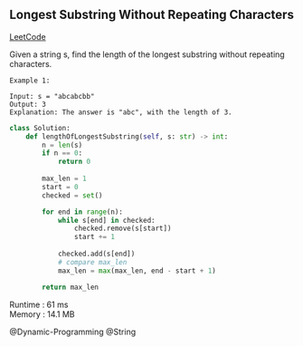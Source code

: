 ## Longest Substring Without Repeating Characters

[LeetCode](https://leetcode.com/problems/longest-substring-without-repeating-characters/)


Given a string s, find the length of the longest 
substring
 without repeating characters.

```
Example 1:

Input: s = "abcabcbb"
Output: 3
Explanation: The answer is "abc", with the length of 3.
```

```python
class Solution:
    def lengthOfLongestSubstring(self, s: str) -> int:
        n = len(s)
        if n == 0:
            return 0
        
        max_len = 1
        start = 0
        checked = set()

        for end in range(n):
            while s[end] in checked:
                checked.remove(s[start])
                start += 1
            
            checked.add(s[end])
            # compare max_len
            max_len = max(max_len, end - start + 1)

        return max_len
```
Runtime : 61 ms  
Memory : 14.1 MB

@Dynamic-Programming @String